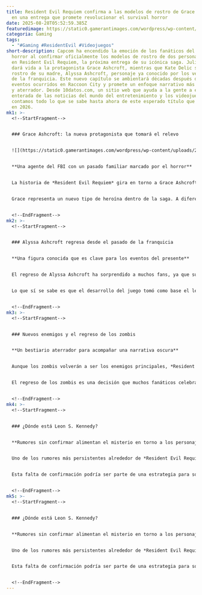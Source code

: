 ```yaml
---
title: Resident Evil Requiem confirma a las modelos de rostro de Grace y Alyssa
  en una entrega que promete revolucionar el survival horror
date: 2025-08-28T05:52:59.385Z
featuredimage: https://static0.gamerantimages.com/wordpress/wp-content/uploads/2025/08/resident-evil-requiem-grace-and-alyssa-face-models-confirmed-game-rant.jpg?q=49&fit=crop&w=1100&h=618&dpr=2
categoria: Gaming
tags:
  - "#Gaming #ResidentEvil #Videojuegos"
short-description: Capcom ha encendido la emoción de los fanáticos del survival
  horror al confirmar oficialmente los modelos de rostro de dos personajes clave
  en Resident Evil Requiem, la próxima entrega de su icónica saga. Julia Pratt
  dará vida a la protagonista Grace Ashcroft, mientras que Kate Delic será el
  rostro de su madre, Alyssa Ashcroft, personaje ya conocido por los veteranos
  de la franquicia. Este nuevo capítulo se ambientará décadas después de los
  eventos ocurridos en Raccoon City y promete un enfoque narrativo más profundo
  y aterrador. Desde 10datos.com, un sitio web que ayuda a la gente a estar más
  enterada de las noticias del mundo del entretenimiento y los videojuegos, te
  contamos todo lo que se sabe hasta ahora de este esperado título que llegará
  en 2026.
mk1: >-
  <!--StartFragment-->


  ### Grace Ashcroft: la nueva protagonista que tomará el relevo


  ![](https://static0.gamerantimages.com/wordpress/wp-content/uploads/2025/07/resident-evil-requiem-grace-ashcroft.jpg?q=49&fit=crop&w=825&dpr=2)


  **Una agente del FBI con un pasado familiar marcado por el horror**


  La historia de *Resident Evil Requiem* gira en torno a Grace Ashcroft, una agente del FBI que investiga una serie de muertes misteriosas en un hotel cargado de secretos. Lo que la hace aún más relevante es su vínculo familiar: es hija de Alyssa Ashcroft, una reportera que protagonizó *Resident Evil Outbreak* y que se creía muerta tras los eventos ocurridos en ese mismo hotel. Este lazo sanguíneo le da a la historia un enfoque más íntimo y emocional, algo que podría cambiar la forma en que los jugadores viven el horror en esta entrega.


  Grace representa un nuevo tipo de heroína dentro de la saga. A diferencia de figuras clásicas como Leon S. Kennedy o Jill Valentine, ella no es una experta en combate contra armas biológicas, sino una investigadora con habilidades más centradas en análisis y deducción. Esto podría significar una jugabilidad distinta, enfocada más en la investigación y la narrativa, aunque sin dejar de lado la acción y el peligro característicos de la franquicia.


  <!--EndFragment-->
mk2: >-
  <!--StartFragment-->


  ### Alyssa Ashcroft regresa desde el pasado de la franquicia


  **Una figura conocida que es clave para los eventos del presente**


  El regreso de Alyssa Ashcroft ha sorprendido a muchos fans, ya que su historia parecía haberse cerrado tras los sucesos de *Resident Evil Outbreak*. Interpretada ahora por Kate Delic, su presencia en *Resident Evil Requiem* podría significar un giro inesperado en la narrativa. ¿Está viva? ¿Solo aparecerá en flashbacks? Las teorías están en marcha, pero Capcom aún no ha revelado el alcance de su participación.


  Lo que sí se sabe es que el desarrollo del juego tomó como base el legado de Alyssa. Según entrevistas recopiladas por el conocido filtrador Dusk Golem, los desarrolladores consideraban que ella era la elección natural para ser el eje del nuevo juego, ya que querían explorar verdades ocultas relacionadas con el pasado de Raccoon City y lo que ocurrió realmente en el hotel donde se desarrolla la historia.


  <!--EndFragment-->
mk3: >-
  <!--StartFragment-->


  ### Nuevos enemigos y el regreso de los zombis


  **Un bestiario aterrador para acompañar una narrativa oscura**


  Aunque los zombis volverán a ser los enemigos principales, *Resident Evil Requiem* no se limitará a estos clásicos del terror. Según las filtraciones, habrá un amplio espectro de criaturas monstruosas que amenazarán a los jugadores durante la historia, lo cual refuerza la idea de un mundo más hostil y perturbador que nunca. Esta variedad podría ofrecer desafíos distintos y mantener la tensión en cada escenario.


  El regreso de los zombis es una decisión que muchos fanáticos celebran, ya que en algunas entregas recientes se había dado más protagonismo a enemigos más sofisticados o mutaciones complejas. Con esta elección, Capcom parece querer volver a las raíces del survival horror, pero sin dejar de lado la innovación y la evolución en su diseño de criaturas.


  <!--EndFragment-->
mk4: >-
  <!--StartFragment-->


  ### ¿Dónde está Leon S. Kennedy?


  **Rumores sin confirmar alimentan el misterio en torno a los personajes clásicos**


  Uno de los rumores más persistentes alrededor de *Resident Evil Requiem* es la posible participación de Leon S. Kennedy, uno de los personajes más emblemáticos de la franquicia. Sin embargo, las entrevistas más recientes no han mencionado su nombre, lo que ha generado incertidumbre entre los seguidores. Dusk Golem había insinuado que Leon podría ser uno de los protagonistas, pero Capcom se mantiene hermético.


  Esta falta de confirmación podría ser parte de una estrategia para sorprender a los jugadores más adelante, posiblemente en un tráiler o evento próximo. Su inclusión, sin duda, añadiría un elemento nostálgico y daría una conexión directa con entregas anteriores, algo que siempre es bien recibido por la comunidad.


  <!--EndFragment-->
mk5: >-
  <!--StartFragment-->


  ### ¿Dónde está Leon S. Kennedy?


  **Rumores sin confirmar alimentan el misterio en torno a los personajes clásicos**


  Uno de los rumores más persistentes alrededor de *Resident Evil Requiem* es la posible participación de Leon S. Kennedy, uno de los personajes más emblemáticos de la franquicia. Sin embargo, las entrevistas más recientes no han mencionado su nombre, lo que ha generado incertidumbre entre los seguidores. Dusk Golem había insinuado que Leon podría ser uno de los protagonistas, pero Capcom se mantiene hermético.


  Esta falta de confirmación podría ser parte de una estrategia para sorprender a los jugadores más adelante, posiblemente en un tráiler o evento próximo. Su inclusión, sin duda, añadiría un elemento nostálgico y daría una conexión directa con entregas anteriores, algo que siempre es bien recibido por la comunidad.


  <!--EndFragment-->
---
```

